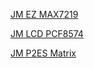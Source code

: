 [JM EZ MAX7219](../All/jm_ez_max7219)

[JM LCD PCF8574](../All/jm_lcd_pcf8574)

[JM P2ES Matrix](../All/jm_p2es_matrix)
